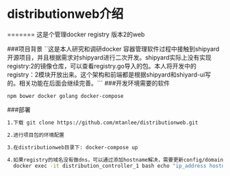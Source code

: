 
# distributionweb介绍
=======
这是个管理docker registry 版本2的web

###项目背景
``这是本人研究和调研docker 容器管理软件过程中接触到shipyard开源项目，并且根据需求对shipyard进行二次开发。shipyard实际上没有实现registry:2的镜像仓库，可以查看registry.go导入的包。本人将开发中的registry：2模块开放出来。这个架构和前端都是根据shipyard和shiyard-ui写的。相关功能在后面会继续完善。```
###开发环境需要的软件

```npm bower docker golang docker-compose```

###部署
```bash
1.下载 git clone https://github.com/mtanlee/distributionweb.git

2.进行项目包的环境配置

3.在distributionweb目录下: docker-compose up 

4.如果registry的域名没有做dns，可以通过添加hostname解决，需要更新config/domain.crt，使用你的registry的domain.crt
  docker exec -it distribution_controller_1 bash echo "ip_address hostname" >> /etc/hosts
```
